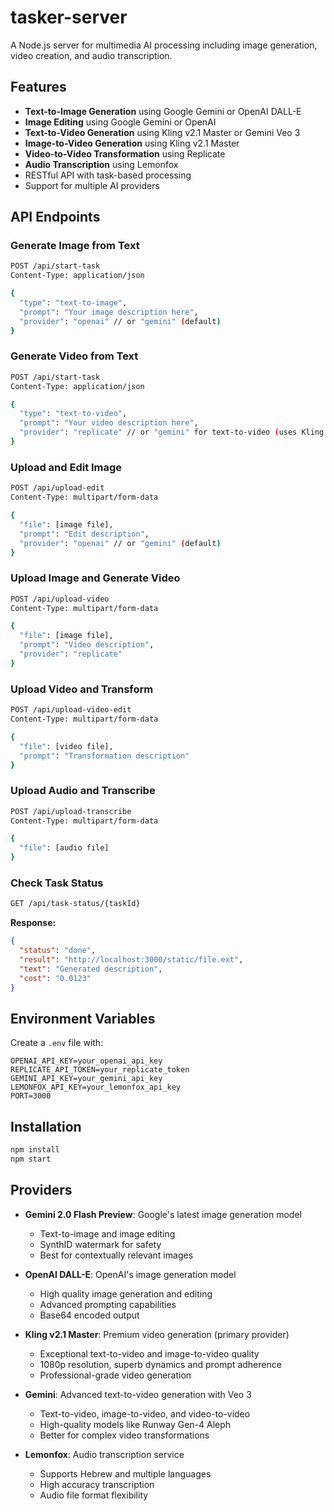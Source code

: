 # tasker-server

A Node.js server for multimedia AI processing including image generation, video creation, and audio transcription.

## Features

- **Text-to-Image Generation** using Google Gemini or OpenAI DALL-E
- **Image Editing** using Google Gemini or OpenAI
- **Text-to-Video Generation** using Kling v2.1 Master or Gemini Veo 3
- **Image-to-Video Generation** using Kling v2.1 Master  
- **Video-to-Video Transformation** using Replicate
- **Audio Transcription** using Lemonfox
- RESTful API with task-based processing
- Support for multiple AI providers

## API Endpoints

### Generate Image from Text

```bash
POST /api/start-task
Content-Type: application/json

{
  "type": "text-to-image",
  "prompt": "Your image description here",
  "provider": "openai" // or "gemini" (default)
}
```

### Generate Video from Text

```bash
POST /api/start-task
Content-Type: application/json

{
  "type": "text-to-video",
  "prompt": "Your video description here",
  "provider": "replicate" // or "gemini" for text-to-video (uses Kling v2.1 Master)
}
```

### Upload and Edit Image

```bash
POST /api/upload-edit
Content-Type: multipart/form-data

{
  "file": [image file],
  "prompt": "Edit description",
  "provider": "openai" // or "gemini" (default)
}
```

### Upload Image and Generate Video

```bash
POST /api/upload-video
Content-Type: multipart/form-data

{
  "file": [image file],
  "prompt": "Video description",
  "provider": "replicate"
}
```

### Upload Video and Transform

```bash
POST /api/upload-video-edit
Content-Type: multipart/form-data

{
  "file": [video file],
  "prompt": "Transformation description"
}
```

### Upload Audio and Transcribe

```bash
POST /api/upload-transcribe
Content-Type: multipart/form-data

{
  "file": [audio file]
}
```

### Check Task Status

```bash
GET /api/task-status/{taskId}
```

**Response:**
```json
{
  "status": "done",
  "result": "http://localhost:3000/static/file.ext",
  "text": "Generated description",
  "cost": "0.0123"
}
```

## Environment Variables

Create a `.env` file with:

```env
OPENAI_API_KEY=your_openai_api_key
REPLICATE_API_TOKEN=your_replicate_token
GEMINI_API_KEY=your_gemini_api_key
LEMONFOX_API_KEY=your_lemonfox_api_key
PORT=3000
```

## Installation

```bash
npm install
npm start
```

## Providers

- **Gemini 2.0 Flash Preview**: Google's latest image generation model
  - Text-to-image and image editing
  - SynthID watermark for safety
  - Best for contextually relevant images

- **OpenAI DALL-E**: OpenAI's image generation model
  - High quality image generation and editing
  - Advanced prompting capabilities
  - Base64 encoded output

- **Kling v2.1 Master**: Premium video generation (primary provider)
  - Exceptional text-to-video and image-to-video quality
  - 1080p resolution, superb dynamics and prompt adherence
  - Professional-grade video generation

- **Gemini**: Advanced text-to-video generation with Veo 3
  - Text-to-video, image-to-video, and video-to-video
  - High-quality models like Runway Gen-4 Aleph
  - Better for complex video transformations

- **Lemonfox**: Audio transcription service
  - Supports Hebrew and multiple languages
  - High accuracy transcription
  - Audio file format flexibility